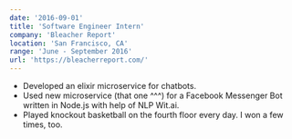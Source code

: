 ```yaml
---
date: '2016-09-01'
title: 'Software Engineer Intern'
company: 'Bleacher Report'
location: 'San Francisco, CA'
range: 'June - September 2016'
url: 'https://bleacherreport.com/'
---
```


- Developed an elixir microservice for chatbots.
- Used new microservice (that one ^^^) for a Facebook Messenger Bot written in Node.js with help of NLP Wit.ai.
- Played knockout basketball on the fourth floor every day. I won a few times, too.
